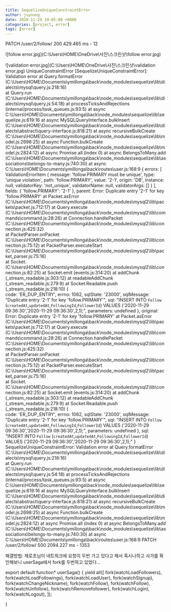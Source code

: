 ```yaml
---
title: SequelizeUniqueConstraintError
author: juyoung
date: 2020-11-29 19:05:00 +0800
categories: [project, error]
tags: [error]
---
```

PATCH /user/2/follow/ 200 429.465 ms - 12

![follow error.jpg](C:\Users\HOME\OneDrive\사진\스크린샷\follow error.jpg)

![validation error.jpg](C:\Users\HOME\OneDrive\사진\스크린샷\validation error.jpg)
UniqueConstraintError [SequelizeUniqueConstraintError]: Validation error
    at Query.formatError (C:\Users\HOME\Documents\ymillonga\back\node_modules\sequelize\lib\dialects\mysql\query.js:218:16)   
    at Query.run (C:\Users\HOME\Documents\ymillonga\back\node_modules\sequelize\lib\dialects\mysql\query.js:54:18)
    at processTicksAndRejections (internal/process/task_queues.js:93:5)
    at async C:\Users\HOME\Documents\ymillonga\back\node_modules\sequelize\lib\sequelize.js:619:16
    at async MySQLQueryInterface.bulkInsert (C:\Users\HOME\Documents\ymillonga\back\node_modules\sequelize\lib\dialects\abstract\query-interface.js:818:21)
    at async recursiveBulkCreate (C:\Users\HOME\Documents\ymillonga\back\node_modules\sequelize\lib\model.js:2698:25)
    at async Function.bulkCreate (C:\Users\HOME\Documents\ymillonga\back\node_modules\sequelize\lib\model.js:2824:12)
    at async Promise.all (index 0)
    at async BelongsToMany.add (C:\Users\HOME\Documents\ymillonga\back\node_modules\sequelize\lib\associations\belongs-to-many.js:740:30)
    at async C:\Users\HOME\Documents\ymillonga\back\routes\user.js:168:9 {
  errors: [
    ValidationErrorItem {
      message: 'follow.PRIMARY must be unique',
      type: 'unique violation',
      path: 'follow.PRIMARY',
      value: '2-1',
      origin: 'DB',
      instance: null,
      validatorKey: 'not_unique',
      validatorName: null,
      validatorArgs: []
    }
  ],
  fields: { 'follow.PRIMARY': '2-1' },
  parent: Error: Duplicate entry '2-1' for key 'follow.PRIMARY'      at Packet.asError (C:\Users\HOME\Documents\ymillonga\back\node_modules\mysql2\lib\packets\packet.js:712:17)
      at Query.execute (C:\Users\HOME\Documents\ymillonga\back\node_modules\mysql2\lib\commands\command.js:28:26)
      at Connection.handlePacket (C:\Users\HOME\Documents\ymillonga\back\node_modules\mysql2\lib\connection.js:425:32)        
      at PacketParser.onPacket (C:\Users\HOME\Documents\ymillonga\back\node_modules\mysql2\lib\connection.js:75:12)
      at PacketParser.executeStart (C:\Users\HOME\Documents\ymillonga\back\node_modules\mysql2\lib\packet_parser.js:75:16)    
      at Socket.<anonymous> (C:\Users\HOME\Documents\ymillonga\back\node_modules\mysql2\lib\connection.js:82:25)
      at Socket.emit (events.js:314:20)
      at addChunk (_stream_readable.js:303:12)
      at readableAddChunk (_stream_readable.js:279:9)
      at Socket.Readable.push (_stream_readable.js:218:10) {   
    code: 'ER_DUP_ENTRY',
    errno: 1062,
    sqlState: '23000',
    sqlMessage: "Duplicate entry '2-1' for key 'follow.PRIMARY'",
    sql: "INSERT INTO `Follow` (`createdAt`,`updatedAt`,`FollowingId`,`FollowerId`) VALUES ('2020-11-29 09:36:30','2020-11-29 
09:36:30',2,1);",
    parameters: undefined
  },
  original: Error: Duplicate entry '2-1' for key 'follow.PRIMARY'
      at Packet.asError (C:\Users\HOME\Documents\ymillonga\back\node_modules\mysql2\lib\packets\packet.js:712:17)
      at Query.execute (C:\Users\HOME\Documents\ymillonga\back\node_modules\mysql2\lib\commands\command.js:28:26)
      at Connection.handlePacket (C:\Users\HOME\Documents\ymillonga\back\node_modules\mysql2\lib\connection.js:425:32)        
      at PacketParser.onPacket (C:\Users\HOME\Documents\ymillonga\back\node_modules\mysql2\lib\connection.js:75:12)
      at PacketParser.executeStart (C:\Users\HOME\Documents\ymillonga\back\node_modules\mysql2\lib\packet_parser.js:75:16)    
      at Socket.<anonymous> (C:\Users\HOME\Documents\ymillonga\back\node_modules\mysql2\lib\connection.js:82:25)
      at Socket.emit (events.js:314:20)
      at addChunk (_stream_readable.js:303:12)
      at readableAddChunk (_stream_readable.js:279:9)
      at Socket.Readable.push (_stream_readable.js:218:10) {   
    code: 'ER_DUP_ENTRY',
    errno: 1062,
    sqlState: '23000',
    sqlMessage: "Duplicate entry '2-1' for key 'follow.PRIMARY'",
    sql: "INSERT INTO `Follow` (`createdAt`,`updatedAt`,`FollowingId`,`FollowerId`) VALUES ('2020-11-29 09:36:30','2020-11-29 
09:36:30',2,1);",
    parameters: undefined
  },
  sql: "INSERT INTO `Follow` (`createdAt`,`updatedAt`,`FollowingId`,`FollowerId`) VALUES ('2020-11-29 09:36:30','2020-11-29 09:36:30',2,1);"
}
SequelizeUniqueConstraintError: Validation error
    at Query.formatError (C:\Users\HOME\Documents\ymillonga\back\node_modules\sequelize\lib\dialects\mysql\query.js:218:16)   
    at Query.run (C:\Users\HOME\Documents\ymillonga\back\node_modules\sequelize\lib\dialects\mysql\query.js:54:18)
    at processTicksAndRejections (internal/process/task_queues.js:93:5)
    at async C:\Users\HOME\Documents\ymillonga\back\node_modules\sequelize\lib\sequelize.js:619:16
    at async MySQLQueryInterface.bulkInsert (C:\Users\HOME\Documents\ymillonga\back\node_modules\sequelize\lib\dialects\abstract\query-interface.js:818:21)
    at async recursiveBulkCreate (C:\Users\HOME\Documents\ymillonga\back\node_modules\sequelize\lib\model.js:2698:25)
    at async Function.bulkCreate (C:\Users\HOME\Documents\ymillonga\back\node_modules\sequelize\lib\model.js:2824:12)
    at async Promise.all (index 0)
    at async BelongsToMany.add (C:\Users\HOME\Documents\ymillonga\back\node_modules\sequelize\lib\associations\belongs-to-many.js:740:30)
    at async C:\Users\HOME\Documents\ymillonga\back\routes\user.js:168:9
PATCH /user/2/follow/ 500 2094.227 ms - 1353


해결방법:
제로초님이 네트워크에 요청이 두번 가고 있다고 해서 혹시나하고 사가를 확인해보니
userSaga에서 fork를 두번하고 있었다...

export default function* userSaga() {
    yield all([
        fork(watchLoadFollowers),
        fork(watchLoadFollowings),
        fork(watchLoadUser),
        fork(watchSignup),
        fork(watchChangeNickname),
        fork(watchFollow),
		 fork(watchFollow),
        fork(watchUnfollow),
        fork(watchRemovefollower),
        fork(watchLogin),
        fork(watchLogout),
    ]);

}
